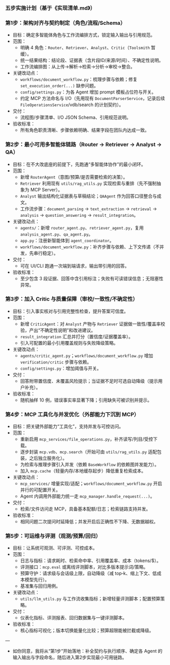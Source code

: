 ### 五步实施计划（基于《实现清单.md》）

### 第1步：架构对齐与契约制定（角色/流程/Schema）

- 目标：确定多智能体角色与工作流编排方式，锁定输入输出与引用规范。
- 范围：
  - 明确 4 角色：`Router`、`Retriever`、`Analyst`、`Critic`（`Toolsmith` 暂缓）。
  - 统一结果结构：结论段、证据表（含片段ID/来源/时间）、不确定性说明。
  - 工作流编排图：从上传→解析→检索→分析→审校→整合。
- 关键改动点：
  - `workflows/document_workflow.py`：梳理步骤与依赖；修复 `set_execution_order(...)` 缺参问题。
  - `config/settings.py`：为各 Agent 增加 prompt 模板占位符与开关。
  - 约定 MCP 方法命名与 I/O（先用现有 `DocumentParserService`，记录后续 `FileOperationsService`/vdb/search 的计划契约）。
- 交付：
  - 流程图/步骤清单、I/O JSON Schema、引用规范说明。
- 验收标准：
  - 所有角色职责清晰、步骤依赖明确、结果字段在团队内达成一致。

### 第2步：最小可用多智能体链路（Router → Retriever → Analyst → QA）

- 目标：在不大改底座的前提下，先跑通“多智能体协作”的最小闭环。
- 范围：
  - 新增 `RouterAgent`（意图/预算/是否需要检索的决策）。
  - `Retriever` 利用现有 `utils/rag_utils.py` 实现检索与重排（先不强制抽象为 MCP Server）。
  - `Analyst` 输出结构化证据表与草稿结论；`QAAgent` 作为回答口径整合与成文。
  - 工作流步骤：`document_parsing` → `text_extraction` → `retrieval` → `analysis` → `question_answering` → `result_integration`。
- 关键改动点：
  - `agents/`：新增 `router_agent.py`、`retriever_agent.py`，复用 `analysis_agent.py`、`qa_agent.py`。
  - `app.py`：注册新智能体到 `agent_coordinator`。
  - `workflows/document_workflow.py`：补齐步骤与依赖、上下文传递（不并发，先串行稳定）。
- 交付：
  - 可在 UI/CLI 跑通一次端到端请求，输出带引用的回答。
- 验收标准：
  - 至少包含 3 段证据、回答中含引用标注；失败有可读错误信息；无阻塞性异常。

### 第3步：加入 Critic 与质量保障（审校/一致性/不确定性）

- 目标：引入事实核对与引用完整性检查，提升答案可信度。
- 范围：
  - 新增 `CriticAgent`：对 `Analyst` 产物与 `Retriever` 证据做一致性/覆盖率校验，产出“不确定性说明”和改进建议。
  - `result_integration` 汇总并打分（置信度/证据覆盖率）。
  - 引入可配置的最小引用覆盖规则与失败降级策略。
- 关键改动点：
  - `agents/critic_agent.py`；`workflows/document_workflow.py` 增加 `verification/critic` 步骤与依赖。
  - `config/settings.py`：增加阈值与开关。
- 交付：
  - 回答附带置信度、未覆盖风险提示；当证据不足时可选自动降级（提示用户补充）。
- 验收标准：
  - 随机抽样 10 例，错误事实率显著下降；引用缺失可被识别并提示。

### 第4步：MCP 工具化与并发优化（外部能力下沉到 MCP）

- 目标：把关键外部能力“工具化”，支持并发与可控访问。
- 范围：
  - 重新启用 `mcp_services/file_operations.py`，补齐读写/列目/受控下载。
  - 逐步封装 `mcp.vdb`、`mcp.search`（开始可由 `utils/rag_utils.py` 适配包装，之后独立服务化）。
  - 为检索与推理步骤引入并发（依赖 `BaseWorkflow` 的依赖图并发能力）。
  - 加入 `mcp.cache`（轻量内存/本地缓存起步）降低重复检索成本。
- 关键改动点：
  - `mcp_services/` 增量实现/适配；`workflows/document_workflow.py` 开启并行的可配置开关。
  - Agent 内调用外部能力统一走 `mcp_manager.handle_request(...)`。
- 交付：
  - 检索/文件访问走 MCP，具备基本配额/日志；检索链路支持并发。
- 验收标准：
  - 相同问题二次提问时延降低；并发开启后正确性不下降、无数据越权。

### 第5步：可运维与评测（观测/预算/回归）

- 目标：让系统可观测、可评测、可控成本。
- 范围：
  - 日志与指标：请求耗时、检索命中率、引用覆盖率、成本（tokens/$）。
  - 评测接口：`mcp.eval` 或离线评测脚本，对比多版本提示词/策略。
  - 预算守护：请求级与会话级上限，自动降级（减 top‑k、缩上下文、低成本模型先行）。
  - 基准集与回归用例。
- 关键改动点：
  - `utils/llm_utils.py` 与工作流收集指标；新增轻量评测脚本；配置预算策略。
- 交付：
  - 仪表化指标、评测报表、回归数据集与一键评测脚本。
- 验收标准：
  - 核心指标可视化；版本切换能量化比较；预算超限能被拦截或降级。

—

- 如你同意，我将从“第1步”开始落地：补全契约与执行顺序、确定各 Agent 的输入输出与字段命名，随后进入第2步实现最小可用链路。

